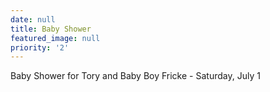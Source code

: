 ```yaml
---
date: null
title: Baby Shower
featured_image: null
priority: '2'
---
```

Baby Shower for Tory and Baby Boy Fricke - Saturday, July 1
